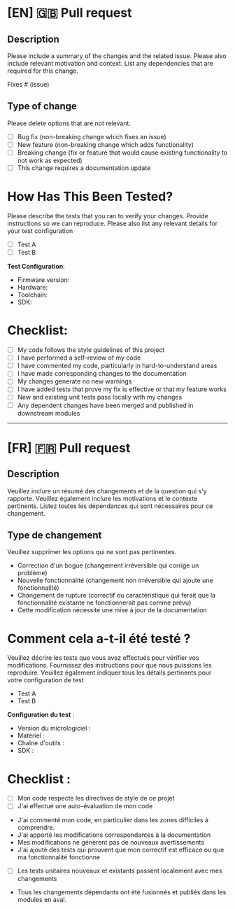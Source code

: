 # [EN] 🇬🇧 Pull request

## Description

Please include a summary of the changes and the related issue. Please also include relevant motivation and context. List any dependencies that are required for this change.

Fixes # (issue)

## Type of change

Please delete options that are not relevant.

- [ ] Bug fix (non-breaking change which fixes an issue)
- [ ] New feature (non-breaking change which adds functionality)
- [ ] Breaking change (fix or feature that would cause existing functionality to not work as expected)
- [ ] This change requires a documentation update

# How Has This Been Tested?

Please describe the tests that you ran to verify your changes. Provide instructions so we can reproduce. Please also list any relevant details for your test configuration

- [ ] Test A
- [ ] Test B

**Test Configuration**:

- Firmware version:
- Hardware:
- Toolchain:
- SDK:

# Checklist:

- [ ] My code follows the style guidelines of this project
- [ ] I have performed a self-review of my code
- [ ] I have commented my code, particularly in hard-to-understand areas
- [ ] I have made corresponding changes to the documentation
- [ ] My changes generate no new warnings
- [ ] I have added tests that prove my fix is effective or that my feature works
- [ ] New and existing unit tests pass locally with my changes
- [ ] Any dependent changes have been merged and published in downstream modules

---

# [FR] 🇫🇷 Pull request

## Description

Veuillez inclure un résumé des changements et de la question qui s'y rapporte. Veuillez également inclure les motivations et le contexte pertinents. Listez toutes les dépendances qui sont nécessaires pour ce changement.

## Type de changement

Veuillez supprimer les options qui ne sont pas pertinentes.

- Correction d'un bogue (changement irréversible qui corrige un problème)
- Nouvelle fonctionnalité (changement non irréversible qui ajoute une fonctionnalité)
- Changement de rupture (correctif ou caractéristique qui ferait que la fonctionnalité existante ne fonctionnerait pas comme prévu)
- Cette modification nécessite une mise à jour de la documentation

# Comment cela a-t-il été testé ?

Veuillez décrire les tests que vous avez effectués pour vérifier vos modifications. Fournissez des instructions pour que nous puissions les reproduire. Veuillez également indiquer tous les détails pertinents pour votre configuration de test

- Test A
- Test B

**Configuration du test** :

- Version du micrologiciel :
- Matériel :
- Chaîne d'outils :
- SDK :

# Checklist :

- [ ] Mon code respecte les directives de style de ce projet
- [ ] J'ai effectué une auto-évaluation de mon code
- J'ai commenté mon code, en particulier dans les zones difficiles à comprendre.
- J'ai apporté les modifications correspondantes à la documentation
- Mes modifications ne génèrent pas de nouveaux avertissements
- J'ai ajouté des tests qui prouvent que mon correctif est efficace ou que ma fonctionnalité fonctionne
- [ ] Les tests unitaires nouveaux et existants passent localement avec mes changements
- Tous les changements dépendants ont été fusionnés et publiés dans les modules en aval.
